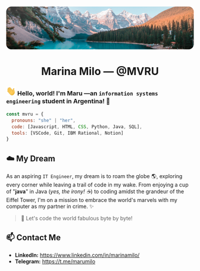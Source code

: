 [![MasterHead](https://github.com/MVRU/MVRU/blob/6c0a813eb3844151df5c8db7957839add9b3bbf4/assets/pexels-jaime-reimer-2662116.png)](https://www.pexels.com/es-es/foto/hermosa-vista-del-lago-moraine-2662116/)
<h1 align="center">Marina Milo — @MVRU</h1>

### <img src="https://github.com/MVRU/MVRU/blob/41eaf9f2b9f408ab8a974ef5f7a01814e2530892/assets/Hi.gif" width="26px"> Hello, world! I'm Maru —an ```information systems engineering``` student in Argentina! 🧉

```javascript
const mvru = {
  pronouns: "she" | "her",
  code: [Javascript, HTML, CSS, Python, Java, SQL],
  tools: [VSCode, Git, IBM Rational, Notion]
}
```

## ☁️ My Dream
As an aspiring ```IT Engineer```, my dream is to roam the globe 🌎, exploring every corner while leaving a trail of code in my wake. From enjoying a cup of "**java**" in Java (_yes, the irony! ☕️_) to coding amidst the grandeur of the Eiffel Tower, I'm on a mission to embrace the world's marvels with my computer as my partner in crime. ✨

> 🤖 Let's code the world fabulous byte by byte!


## 📫 Contact Me
- **LinkedIn:** https://www.linkedin.com/in/marinamilo/
- **Telegram:** https://t.me/marumilo

<!--
**MVRU/MVRU** is a ✨ _special_ ✨ repository because its `README.md` (this file) appears on your GitHub profile.

Here are some ideas to get you started:

- 🔭 I’m currently working on ...
- 🌱 I’m currently learning ...
- 👯 I’m looking to collaborate on ...
- 🤔 I’m looking for help with ...
- 💬 Ask me about ...
- 📫 How to reach me: ...
- 😄 Pronouns: ...
- ⚡ Fun fact: ...
-->
